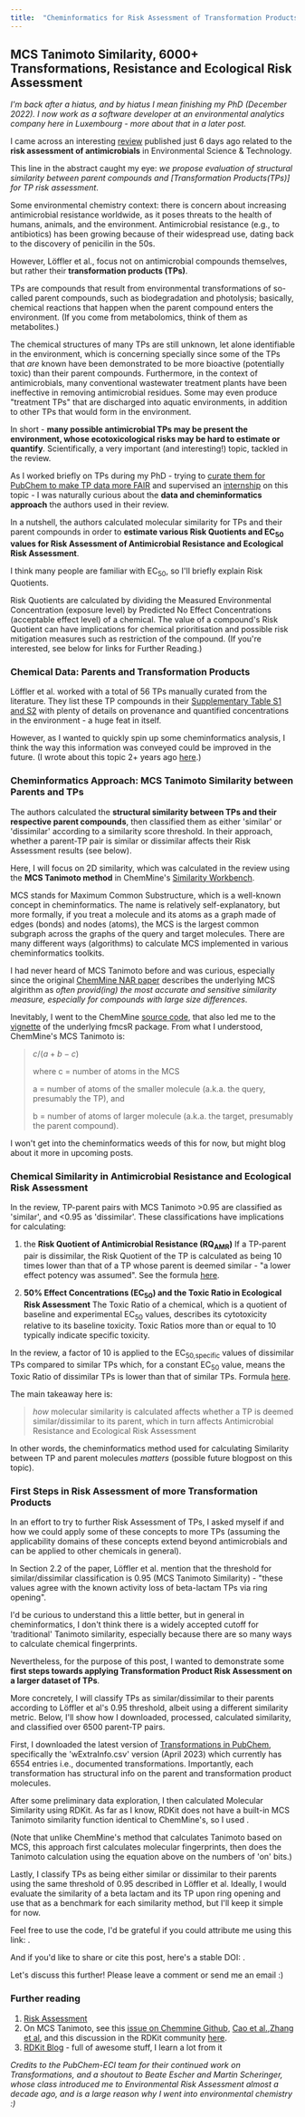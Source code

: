 ```yaml
---
title:  "Cheminformatics for Risk Assessment of Transformation Products"
---
```

## MCS Tanimoto Similarity, 6000+ Transformations, Resistance and Ecological Risk Assessment

*I'm back after a hiatus, and by hiatus I mean finishing my PhD (December 2022). I now work as a software developer at an environmental analytics company here in Luxembourg - more about that in a later post.*

I came across an interesting [review](https://doi.org/10.1021/acs.est.2c09854) published just 6 days ago related to the **risk assessment of antimicrobials** in Environmental Science & Technology. 

This line in the abstract caught my eye: *we propose evaluation of structural similarity between parent compounds and [Transformation Products(TPs)] for TP risk assessment*.

Some environmental chemistry context: there is concern about increasing antimicrobial resistance worldwide, as it poses threats to the health of humans, animals, and the environment. Antimicrobial resistance (e.g., to antibiotics) has been growing because of their widespread use, dating back to the discovery of penicilin in the 50s.

However, Löffler et al., focus not on antimicrobial compounds themselves, but rather their **transformation products (TPs)**. 

TPs are compounds that result from environmental transformations of so-called parent compounds, such as biodegradation and photolysis; basically, chemical reactions that happen when the parent compound enters the environment. (If you come from metabolomics, think of them as metabolites.)

The chemical structures of many TPs are still unknown, let alone identifiable in the environment, which is concerning specially since some of the TPs that *are* known have been demonstrated to be more bioactive (potentially toxic) than their parent compounds. Furthermore, in the context of antimicrobials, many conventional wastewater treatment plants have been ineffective in removing antimicrobial residues. Some may even produce "treatment TPs" that are discharged into aquatic environments, in addition to other TPs that would form in the environment.

In short - **many possible antimicrobial TPs may be present the environment, whose ecotoxicological risks may be hard to estimate or quantify**. Scientifically, a very important (and interesting!) topic, tackled in the review.

As I worked briefly on TPs during my PhD - trying to [curate them for PubChem to make TP data more FAIR](https://zenodo.org/record/7838005) and supervised an [internship](https://adelenel.ai/mentoring/) on this topic - I was naturally curious about the **data and cheminformatics approach** the authors used in their review. 

In a nutshell, the authors calculated molecular similarity for TPs and their parent compounds in order to **estimate various Risk Quotients and EC<sub>50</sub> values for Risk Assessment of Antimicrobial Resistance and Ecological Risk Assessment**. 

I think many people are familiar with EC<sub>50</sub>, so I'll briefly explain Risk Quotients. 

Risk Quotients are calculated by dividing the Measured Environmental Concentration (exposure level) by Predicted No Effect Concentrations (acceptable effect level) of a chemical. The value of a compound's Risk Quotient can have implications for chemical prioritisation and possible risk mitigation measures such as restriction of the compound. (If you're interested, see below for links for Further Reading.)

### Chemical Data: Parents and Transformation Products
Löffler et al. worked with a total of 56 TPs manually curated from the literature. They list these TP compounds in their [Supplementary Table S1 and S2](https://pubs.acs.org/doi/suppl/10.1021/acs.est.2c09854/suppl_file/es2c09854_si_002.xlsx) with plenty of details on provenance and quantified concentrations in the environment - a huge feat in itself. 

However, as I wanted to quickly spin up some cheminformatics analysis, I think the way this information was conveyed could be improved in the future. (I wrote about this topic 2+ years ago [here](https://adelenel.ai/communicatingenvchem/).)


### Cheminformatics Approach: MCS Tanimoto Similarity between Parents and TPs
The authors calculated the **structural similarity between TPs and their respective parent compounds**, then classified them as either 'similar' or 'dissimilar' according to a similarity score threshold. In their approach, whether a parent-TP pair is similar or dissimilar affects their Risk Assessment results (see below).

Here, I will focus on 2D similarity, which was calculated in the review using the **MCS Tanimoto method** in ChemMine's [Similarity Workbench](https://chemminetools.ucr.edu/similarity/). 

MCS stands for Maximum Common Substructure, which is a well-known concept in cheminformatics. The name is relatively self-explanatory, but more formally, if you treat a molecule and its atoms as a graph made of edges (bonds) and nodes (atoms), the MCS is the largest common subgraph across the graphs of the query and target molecules. There are many different ways (algorithms) to calculate MCS implemented in various cheminformatics toolkits.

I had never heard of MCS Tanimoto before and was curious, especially since the original [ChemMine NAR paper](https://doi.org/10.1093/nar/gkr320) describes the underlying MCS algirithm as *often provid(ing) the most accurate and sensitive similarity measure, especially for compounds with large size differences*.

Inevitably, I went to the ChemMine [source code](https://github.com/girke-lab/chemminetools/blob/1896c2dd7362f44193528aef028390543a125921/similarity/funcs.py#L88), that also led me to the [vignette](https://www.bioconductor.org/packages/devel/bioc/vignettes/fmcsR/inst/doc/fmcsR.html#52_Compute_MCS) of the underlying fmcsR package. From what I understood, ChemMine's MCS Tanimoto is:

> $c / (a+b-c)$
>
> where c =  number of atoms in the MCS
>
> a = number of atoms of the smaller molecule (a.k.a. the query, presumably the TP), and
>
> b = number of atoms of larger molecule (a.k.a. the target, presumably the parent compound).

I won't get into the cheminformatics weeds of this for now, but might blog about it more in upcoming posts. 


### Chemical Similarity in Antimicrobial Resistance and Ecological Risk Assessment
In the review, TP-parent pairs with MCS Tanimoto >0.95 are classified as 'similar', and <0.95 as 'dissimilar'. These classifications have implications for calculating:

1. the **Risk Quotient of Antimicrobial Resistance (RQ<sub>AMR</sub>)**
 If a TP-parent pair is dissimilar, the Risk Quotient of the TP is calculated as being 10 times lower than that of a TP whose parent is deemed similar - "a lower effect potency was assumed". See the formula [here](https://pubs.acs.org/doi/10.1021/acs.est.2c09854?goto=supporting-info#eq2). 

2. **50% Effect Concentrations (EC<sub>50</sub>) and the Toxic Ratio in Ecological Risk Assessment**
 The Toxic Ratio of a chemical, which is a quotient of baseline and experimental EC<sub>50</sub> values, describes its cytotoxicity relative to its baseline toxicity. Toxic Ratios more than or equal to 10 typically indicate specific toxicity. 
 
 In the review, a factor of 10 is applied to the EC<sub>50,specific</sub> values of dissimilar TPs compared to similar TPs which, for a constant EC<sub>50</sub> value, means the Toxic Ratio of dissimilar TPs is lower than that of similar TPs. Formula [here](https://pubs.acs.org/doi/full/10.1021/acs.est.2c09854#eq10).

The main takeaway here is:

> *how* molecular similarity is calculated affects whether a TP is deemed similar/dissimilar to its parent, which in turn affects Antimicrobial Resistance and Ecological Risk Assessment

In other words, the cheminformatics method used for calculating Similarity between TP and parent molecules *matters* (possible future blogpost on this topic).


### First Steps in Risk Assessment of more Transformation Products
In an effort to try to further Risk Assessment of TPs, I asked myself if and how we could apply some of these concepts to more TPs (assuming the applicability domains of these concepts extend beyond antimicrobials and can be applied to other chemicals in general).

In Section 2.2 of the paper, Löffler et al. mention that the threshold for similar/dissimilar classification is 0.95 (MCS Tanimoto Similarity) - "these values agree with the known activity loss of beta-lactam TPs via ring opening". 

I'd be curious to understand this a little better, but in general in cheminformatics, I don't think there is a widely accepted cutoff for 'traditional' Tanimoto similarity, especially because there are so many ways to calculate chemical fingerprints.

Nevertheless, for the purpose of this post, I wanted to demonstrate some **first steps towards applying Transformation Product Risk Assessment on a larger dataset of TPs**. 

More concretely, I will classify TPs as similar/dissimilar to their parents according to Löffler et al's 0.95 threshold, albeit using a different similarity metric. Below, I'll show how I downloaded, processed, calculated similarity, and classified over 6500 parent-TP pairs.

First, I downloaded the latest version of [Transformations in PubChem](https://doi.org/10.5281/zenodo.7838005), specifically the 'wExtraInfo.csv' version (April 2023) which currently has 6554 entries i.e., documented transformations. Importantly, each transformation has structural info on the parent and transformation product molecules.

After some preliminary data exploration, I then calculated Molecular Similarity using RDKit. As far as I know, RDKit does not have a built-in MCS Tanimoto similarity function identical to ChemMine's, so I used <INSERT HERE>. 

(Note that unlike ChemMine's method that calculates Tanimoto based on MCS, this approach first calculates molecular fingerprints, then does the Tanimoto calculation using the equation above on the numbers of 'on' bits.)
 
Lastly, I classify TPs as being either similar or dissimilar to their parents using the same threshold of 0.95 described in Löffler et al. Ideally, I would evaluate the similarity of a beta lactam and its TP upon ring opening and use that as a benchmark for each similarity method, but I'll keep it simple for now.

Feel free to use the code, I'd be grateful if you could attribute me using this link: <LINK>.

And if you'd like to share or cite this post, here's a stable DOI: <LINK>. 

Let's discuss this further! Please leave a comment or send me an email :)






### Further reading
1. [Risk Assessment](https://doi.org/10.2166/9781789061987)
2. On MCS Tanimoto, see this [issue on Chemmine Github](https://github.com/girke-lab/chemminetools/issues/172), [Cao et al.](https://doi.org/10.1093/bioinformatics/btn186),[Zhang et al](https://doi.org/10.1007/s10822-015-9872-1), and this discussion in the RDKit community [here](https://github.com/rdkit/rdkit/discussions/6265). 
3. [RDKit Blog](https://greglandrum.github.io/rdkit-blog/) - full of awesome stuff, I learn a lot from it


*Credits to the PubChem-ECI team for their continued work on Transformations, and a shoutout to Beate Escher and Martin Scheringer, whose class introduced me to Environmental Risk Assessment almost a decade ago, and is a large reason why I went into environmental chemistry :)*












